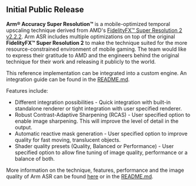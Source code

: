 <!-- Copyright © 2024-2025 Arm Limited.
SPDX-License-Identifier: MIT -->

## Initial Public Release

**Arm® Accuracy Super Resolution™** is a mobile-optimized temporal upscaling technique derived from AMD's [FidelityFX™ Super Resolution 2 v2.2.2](https://github.com/GPUOpen-LibrariesAndSDKs/FidelityFX-SDK/blob/main/docs/techniques/super-resolution-temporal.md). Arm ASR includes multiple optimizations on top of the original **FidelityFX™ Super Resolution 2** to make the technique suited for the more resource-constrained environment of mobile gaming. The team would like to express their gratitude to AMD and the engineers behind the original technique for their work and releasing it publicly to the world.

This reference implementation can be integrated into a custom engine. An integration guide can be found in the [README.md](./README.md).

Features include:
- Different integration possibilities - Quick integration with built-in standalone renderer or tight integration with user specified renderer.
- Robust Contrast-Adaptive Sharpening (RCAS) - User specified option to enable image sharpening. This will improve the level of detail in the output.
- Automatic reactive mask generation - User specified option to improve quality for fast moving, translucent objects.
- Shader quality presets (Quality, Balanced or Performance) - User specified option to allow fine tuning of image quality, performance or a balance of both.

More information on the technique, features, performance and the image quality of Arm ASR can be found [here](https://community.arm.com/arm-community-blogs/b/graphics-gaming-and-vr-blog/posts/introducing-arm-accuracy-super-resolution) or in the [README.md](./README.md).